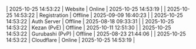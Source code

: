 | 2025-10-25 14:53:22 | Website | Online | 2025-10-25 14:53:19 |
| 2025-10-25 14:53:22 | Registration | Offline | 2025-09-09 16:40:23 |
| 2025-10-25 14:53:22 | Auth Server | Offline | 2025-08-18 09:33:31 |
| 2025-10-25 14:53:22 | Kezan (PvE) | Offline | 2025-10-11 12:51:30 |
| 2025-10-25 14:53:22 | Gurubashi (PvP) | Offline | 2025-08-23 21:44:06 |
| 2025-10-25 14:53:22 | Cloudflare | Online | 2025-10-25 14:53:19 |
